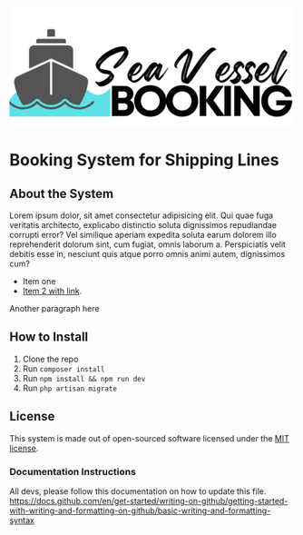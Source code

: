 ![The logo of the system](/public/assets/logo/rec/clr-50.png)

# Booking System for Shipping Lines

## About the System

Lorem ipsum dolor, sit amet consectetur adipisicing elit. Qui quae fuga veritatis architecto, explicabo distinctio soluta dignissimos repudiandae corrupti error? Vel similique aperiam expedita soluta earum dolorem illo reprehenderit dolorum sint, cum fugiat, omnis laborum a. Perspiciatis velit debitis esse in, nesciunt quis atque porro omnis animi autem, dignissimos cum?

- Item one
- [Item 2 with link](https://laravel.com/).

Another paragraph here

## How to Install

1. Clone the repo
2. Run `composer install`
3. Run `npm install && npm run dev`
4. Run `php artisan migrate`

## License

This system is made out of open-sourced software licensed under the [MIT license](https://opensource.org/licenses/MIT).

### Documentation Instructions
All devs, please follow this documentation on how to update this file.  
https://docs.github.com/en/get-started/writing-on-github/getting-started-with-writing-and-formatting-on-github/basic-writing-and-formatting-syntax